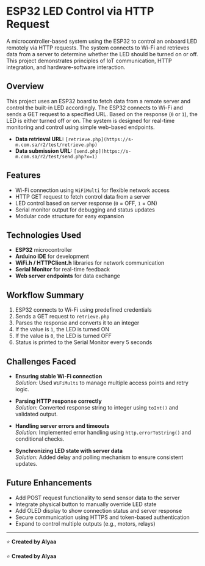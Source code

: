 # ESP32 LED Control via HTTP Request

A microcontroller-based system using the ESP32 to control an onboard LED remotely via HTTP requests. The system connects to Wi-Fi and retrieves data from a server to determine whether the LED should be turned on or off. This project demonstrates principles of IoT communication, HTTP integration, and hardware-software interaction.

## Overview

This project uses an ESP32 board to fetch data from a remote server and control the built-in LED accordingly. The ESP32 connects to Wi-Fi and sends a GET request to a specified URL. Based on the response (`0` or `1`), the LED is either turned off or on. The system is designed for real-time monitoring and control using simple web-based endpoints.

- **Data retrieval URL:** `[retrieve.php](https://s-m.com.sa/r2/test/retrieve.php)`  
- **Data submission URL:** `[send.php](https://s-m.com.sa/r2/test/send.php?x=1)`

## Features

- Wi-Fi connection using `WiFiMulti` for flexible network access  
- HTTP GET request to fetch control data from a server  
- LED control based on server response (`0` = OFF, `1` = ON)  
- Serial monitor output for debugging and status updates  
- Modular code structure for easy expansion

## Technologies Used

- **ESP32** microcontroller  
- **Arduino IDE** for development  
- **WiFi.h / HTTPClient.h** libraries for network communication  
- **Serial Monitor** for real-time feedback  
- **Web server endpoints** for data exchange

## Workflow Summary

1. ESP32 connects to Wi-Fi using predefined credentials  
2. Sends a GET request to `retrieve.php`  
3. Parses the response and converts it to an integer  
4. If the value is `1`, the LED is turned ON  
5. If the value is `0`, the LED is turned OFF  
6. Status is printed to the Serial Monitor every 5 seconds

## Challenges Faced

- **Ensuring stable Wi-Fi connection**  
  *Solution:* Used `WiFiMulti` to manage multiple access points and retry logic.

- **Parsing HTTP response correctly**  
  *Solution:* Converted response string to integer using `toInt()` and validated output.

- **Handling server errors and timeouts**  
  *Solution:* Implemented error handling using `http.errorToString()` and conditional checks.

- **Synchronizing LED state with server data**  
  *Solution:* Added delay and polling mechanism to ensure consistent updates.

## Future Enhancements

- Add POST request functionality to send sensor data to the server  
- Integrate physical button to manually override LED state  
- Add OLED display to show connection status and server response  
- Secure communication using HTTPS and token-based authentication  
- Expand to control multiple outputs (e.g., motors, relays)

---

⭐ **Created by Alyaa**


⭐ **Created by Alyaa**
